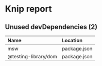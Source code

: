 # Knip report

## Unused devDependencies (2)

| Name                 | Location     |
|:---------------------|:-------------|
| msw                  | package.json |
| @testing-library/dom | package.json |

